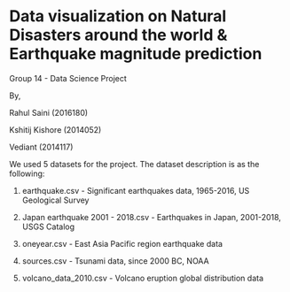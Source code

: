 # Data visualization on Natural Disasters around the world & Earthquake magnitude prediction

Group 14 - Data Science Project

By,

Rahul Saini (2016180)

Kshitij Kishore (2014052)

Vediant (2014117)




We used 5 datasets for the project. The dataset description is as the following:

1) earthquake.csv - Significant earthquakes data, 1965-2016, US Geological Survey

2) Japan earthquake 2001 - 2018.csv - Earthquakes in Japan, 2001-2018, USGS Catalog

3) oneyear.csv - East Asia Pacific region earthquake data

4) sources.csv - Tsunami data, since 2000 BC, NOAA

5) volcano_data_2010.csv - Volcano eruption global distribution data

